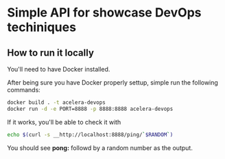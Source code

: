 # Simple API for showcase DevOps techiniques

## How to run it locally

You'll need to have Docker installed. 

After being sure you have Docker properly settup, simple run the following commands:

```bash
docker build . -t acelera-devops
docker run -d -e PORT=8888 -p 8888:8888 acelera-devops
```

If it works, you'll be able to check it with 

```bash
echo $(curl -s __http://localhost:8888/ping/`$RANDOM`)
```

You should see __pong:__ followd by a random number as the output.
